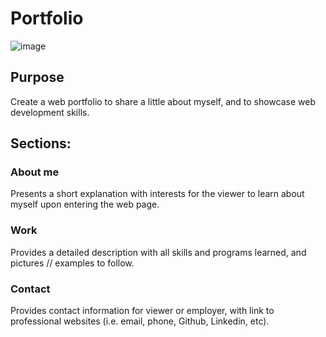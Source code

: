# Portfolio 
 ![image](https://user-images.githubusercontent.com/74440415/103102021-cfb98e80-45df-11eb-8d0e-70dd650917c1.png)
 ## Purpose 
Create a web portfolio to share a little about myself, and to showcase web development skills. 
## Sections:

### About me
Presents a short explanation with interests for the viewer to learn about myself upon entering the web page. 

### Work 
Provides a detailed description with all skills and programs learned, and pictures // examples to follow. 

### Contact 
Provides contact information for viewer or employer, with link to professional websites (i.e. email, phone, Github, Linkedin, etc).